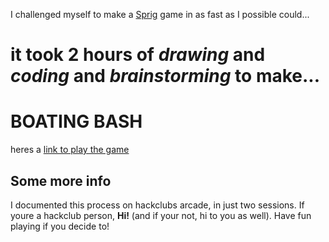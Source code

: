 I challenged myself to make a [Sprig](https://sprig.hackclub.com/) game in as fast as I possible could...
# it took **2 hours** of *drawing* and *coding* and *brainstorming* to make...

# BOATING BASH

heres a [link to play the game](https://sprig.hackclub.com/share/naXxBV0Chb2rRIsYCcQh)

## Some more info
I documented this process on hackclubs arcade, in just two sessions. If youre a hackclub person, **Hi!** (and if your not, hi to you as well). Have fun playing if you decide to!
